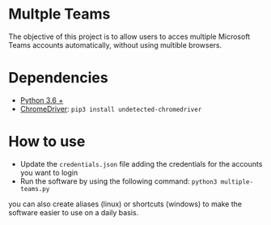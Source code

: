 # Multple Teams

The objective of this project is to allow users to acces multiple Microsoft Teams accounts automatically, without using multible browsers.

# Dependencies

* [Python 3.6 +](https://www.python.org/downloads/)
* [ChromeDriver](https://github.com/ultrafunkamsterdam/undetected-chromedriver): ``pip3 install undetected-chromedriver``

# How to use

* Update the `credentials.json` file adding the credentials for the accounts you want to login
* Run the software by using the following command: `python3 multiple-teams.py`

you can also create aliases (linux) or shortcuts (windows) to make the software easier to use on a daily basis.
